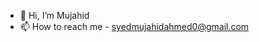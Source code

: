 - 👋 Hi, I’m Mujahid
- 📫 How to reach me - syedmujahidahmed0@gmail.com

<!---
mujahid411/mujahid411 is a ✨ special ✨ repository because its `README.md` (this file) appears on your GitHub profile.
You can click the Preview link to take a look at your changes.
--->
